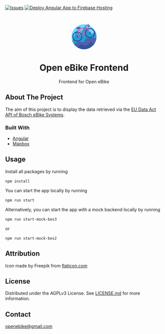 [![Issues](https://img.shields.io/github/issues/open-ebike/open-ebike-frontend)](https://github.com/open-ebike/open-ebike-frontend/issues)
[![Deploy Angular App to Firebase Hosting](https://github.com/open-ebike/open-ebike-frontend/actions/workflows/deploy-app-firebase-hosting.yml/badge.svg)](https://github.com/open-ebike/open-ebike-frontend/actions/workflows/deploy-app-firebase-hosting.yml)

<br />
<p align="center">
  <a href="https://github.com/open-ebike/open-ebike-frontend">
    <img src="./logo.png" alt="Logo" style="height: 80px; ">
  </a>

  <h1 align="center">Open eBike Frontend</h1>

  <p align="center">
    Frontend for Open eBike
  </p>
</p>

## About The Project

The aim of this project is to display the data retrieved via the [EU Data Act API of Bosch eBike Systems](https://flow.bosch-ebike.com/data-act).

### Built With

- [Angular](https://angular.io/)
- [Mapbox](https://mapbox.com/)

## Usage

Install all packages by running

```
npm install
```

You can start the app locally by running

```
npm run start
```

Alternatively, you can start the app with a mock backend locally by running

```
npm run start-mock-bes3
```

or

```
npm run start-mock-bes2
```

## Attribution

Icon made by Freepik from [flaticon.com](https://flaticon.com)

## License

Distributed under the AGPLv3 License. See [LICENSE.md](./LICENSE.md) for more information.

## Contact

openebike@gmail.com
